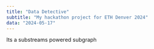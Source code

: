 ```yaml
---
title: "Data Detective"
subtitle: "My hackathon project for ETH Denver 2024"
data: "2024-05-17"
---
```


Its a substreams powered subgraph
